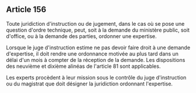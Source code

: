Article 156
----
Toute juridiction d'instruction ou de jugement, dans le cas où se pose une
question d'ordre technique, peut, soit à la demande du ministère public, soit
d'office, ou à la demande des parties, ordonner une expertise.

Lorsque le juge d'instruction estime ne pas devoir faire droit à une demande
d'expertise, il doit rendre une ordonnance motivée au plus tard dans un délai
d'un mois à compter de la réception de la demande. Les dispositions des neuvième
et dixième alinéas de l'article 81 sont applicables.

Les experts procèdent à leur mission sous le contrôle du juge d'instruction ou
du magistrat que doit désigner la juridiction ordonnant l'expertise.
